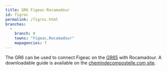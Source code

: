 ```yaml
---
title: GR6 Figeac-Rocamadour
id: figroc
permalink: /figroc.html
branches:
  -
    branch: 0
    towns: "Figeac,Rocamadour"
    mapagencies: f
---
```


The GR6 can be used to connect Figeac on the [GR65][0] with Rocamadour. A downloadable guide is available on the [chemindecompostelle.com site][1].

[0]: puy.html
[1]: http://www.chemindecompostelle.com/varianterocamadour/index.html